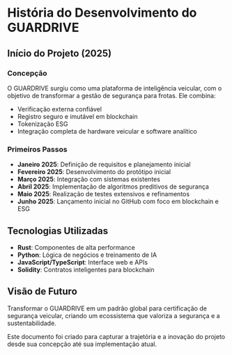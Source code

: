 # História do Desenvolvimento do GUARDRIVE

## Início do Projeto (2025)

### Concepção
O GUARDRIVE surgiu como uma plataforma de inteligência veicular, com o objetivo de transformar a gestão de segurança para frotas. Ele combina:
- Verificação externa confiável
- Registro seguro e imutável em blockchain
- Tokenização ESG
- Integração completa de hardware veicular e software analítico

### Primeiros Passos
- **Janeiro 2025**: Definição de requisitos e planejamento inicial
- **Fevereiro 2025**: Desenvolvimento do protótipo inicial
- **Março 2025**: Integração com sistemas existentes
- **Abril 2025**: Implementação de algoritmos preditivos de segurança
- **Maio 2025**: Realização de testes extensivos e refinamentos
- **Junho 2025**: Lançamento inicial no GitHub com foco em blockchain e ESG

## Tecnologias Utilizadas
- **Rust**: Componentes de alta performance
- **Python**: Lógica de negócios e treinamento de IA
- **JavaScript/TypeScript**: Interface web e APIs
- **Solidity**: Contratos inteligentes para blockchain

## Visão de Futuro
Transformar o GUARDRIVE em um padrão global para certificação de segurança veicular, criando um ecossistema que valoriza a segurança e a sustentabilidade.

Este documento foi criado para capturar a trajetória e a inovação do projeto desde sua concepção até sua implementação atual.
